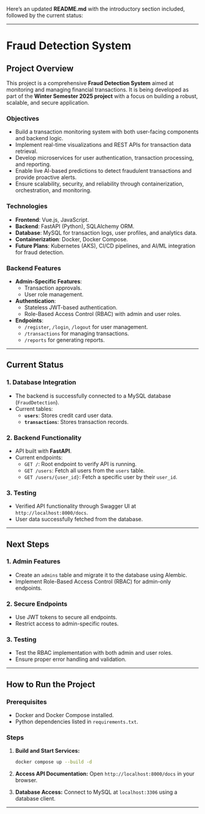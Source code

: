Here’s an updated **README.md** with the introductory section included, followed by the current status:

---

# Fraud Detection System

## Project Overview

This project is a comprehensive **Fraud Detection System** aimed at monitoring and managing financial transactions. It is being developed as part of the **Winter Semester 2025 project** with a focus on building a robust, scalable, and secure application.

### **Objectives**
- Build a transaction monitoring system with both user-facing components and backend logic.
- Implement real-time visualizations and REST APIs for transaction data retrieval.
- Develop microservices for user authentication, transaction processing, and reporting.
- Enable live AI-based predictions to detect fraudulent transactions and provide proactive alerts.
- Ensure scalability, security, and reliability through containerization, orchestration, and monitoring.

### **Technologies**
- **Frontend**: Vue.js, JavaScript.
- **Backend**: FastAPI (Python), SQLAlchemy ORM.
- **Database**: MySQL for transaction logs, user profiles, and analytics data.
- **Containerization**: Docker, Docker Compose.
- **Future Plans**: Kubernetes (AKS), CI/CD pipelines, and AI/ML integration for fraud detection.

### **Backend Features**
- **Admin-Specific Features**:
  - Transaction approvals.
  - User role management.
- **Authentication**:
  - Stateless JWT-based authentication.
  - Role-Based Access Control (RBAC) with admin and user roles.
- **Endpoints**:
  - `/register`, `/login`, `/logout` for user management.
  - `/transactions` for managing transactions.
  - `/reports` for generating reports.

---

## Current Status

### 1. **Database Integration**
- The backend is successfully connected to a MySQL database (`FraudDetection`).
- Current tables:
  - **`users`**: Stores credit card user data.
  - **`transactions`**: Stores transaction records.

### 2. **Backend Functionality**
- API built with **FastAPI**.
- Current endpoints:
  - `GET /`: Root endpoint to verify API is running.
  - `GET /users`: Fetch all users from the `users` table.
  - `GET /users/{user_id}`: Fetch a specific user by their `user_id`.

### 3. **Testing**
- Verified API functionality through Swagger UI at `http://localhost:8000/docs`.
- User data successfully fetched from the database.

---

## Next Steps

### 1. **Admin Features**
- Create an `admins` table and migrate it to the database using Alembic.
- Implement Role-Based Access Control (RBAC) for admin-only endpoints.

### 2. **Secure Endpoints**
- Use JWT tokens to secure all endpoints.
- Restrict access to admin-specific routes.

### 3. **Testing**
- Test the RBAC implementation with both admin and user roles.
- Ensure proper error handling and validation.

---

## How to Run the Project

### **Prerequisites**
- Docker and Docker Compose installed.
- Python dependencies listed in `requirements.txt`.

### **Steps**
1. **Build and Start Services:**
   ```bash
   docker compose up --build -d
   ```
2. **Access API Documentation:**
   Open `http://localhost:8000/docs` in your browser.

3. **Database Access:**
   Connect to MySQL at `localhost:3306` using a database client.

---
